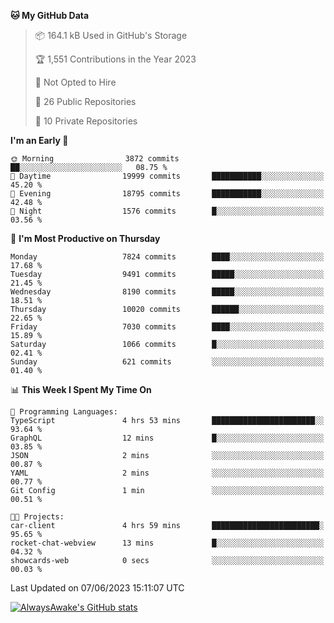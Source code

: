 <!--START_SECTION:waka-->
**🐱 My GitHub Data** 

> 📦 164.1 kB Used in GitHub's Storage 
 > 
> 🏆 1,551 Contributions in the Year 2023
 > 
> 🚫 Not Opted to Hire
 > 
> 📜 26 Public Repositories 
 > 
> 🔑 10 Private Repositories 
 > 
**I'm an Early 🐤** 

```text
🌞 Morning                3872 commits        ██░░░░░░░░░░░░░░░░░░░░░░░   08.75 % 
🌆 Daytime                19999 commits       ███████████░░░░░░░░░░░░░░   45.20 % 
🌃 Evening                18795 commits       ███████████░░░░░░░░░░░░░░   42.48 % 
🌙 Night                  1576 commits        █░░░░░░░░░░░░░░░░░░░░░░░░   03.56 % 
```
📅 **I'm Most Productive on Thursday** 

```text
Monday                   7824 commits        ████░░░░░░░░░░░░░░░░░░░░░   17.68 % 
Tuesday                  9491 commits        █████░░░░░░░░░░░░░░░░░░░░   21.45 % 
Wednesday                8190 commits        █████░░░░░░░░░░░░░░░░░░░░   18.51 % 
Thursday                 10020 commits       ██████░░░░░░░░░░░░░░░░░░░   22.65 % 
Friday                   7030 commits        ████░░░░░░░░░░░░░░░░░░░░░   15.89 % 
Saturday                 1066 commits        █░░░░░░░░░░░░░░░░░░░░░░░░   02.41 % 
Sunday                   621 commits         ░░░░░░░░░░░░░░░░░░░░░░░░░   01.40 % 
```


📊 **This Week I Spent My Time On** 

```text
💬 Programming Languages: 
TypeScript               4 hrs 53 mins       ███████████████████████░░   93.64 % 
GraphQL                  12 mins             █░░░░░░░░░░░░░░░░░░░░░░░░   03.85 % 
JSON                     2 mins              ░░░░░░░░░░░░░░░░░░░░░░░░░   00.87 % 
YAML                     2 mins              ░░░░░░░░░░░░░░░░░░░░░░░░░   00.77 % 
Git Config               1 min               ░░░░░░░░░░░░░░░░░░░░░░░░░   00.51 % 

🐱‍💻 Projects: 
car-client               4 hrs 59 mins       ████████████████████████░   95.65 % 
rocket-chat-webview      13 mins             █░░░░░░░░░░░░░░░░░░░░░░░░   04.32 % 
showcards-web            0 secs              ░░░░░░░░░░░░░░░░░░░░░░░░░   00.03 % 
```


 Last Updated on 07/06/2023 15:11:07 UTC
<!--END_SECTION:waka-->

[![AlwaysAwake's GitHub stats](https://github-readme-stats.vercel.app/api?username=AlwaysAwake&show_icons=true&theme=github_dark&count_private=true)](https://github.com/AlwaysAwake/AlwaysAwake)
